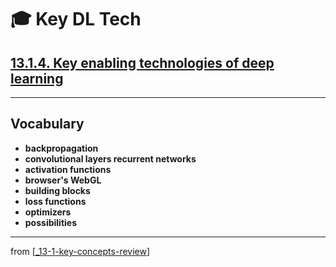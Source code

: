 # 🎓 Key DL Tech

## [**13.1.4.** Key enabling technologies of deep learning](https://livebook.manning.com/book/deep-learning-with-javascript/chapter-13/25)

---

## **Vocabulary**

- **backpropagation**
- **convolutional layers recurrent networks**
- **activation functions**
- **browser's WebGL**
- **building blocks**
- **loss functions**
- **optimizers**
- **possibilities**

---

from [[_13-1-key-concepts-review]]

[//begin]: # "Autogenerated link references for markdown compatibility"
[_13-1-key-concepts-review]: _13-1-key-concepts-review.md "🎓 Key Concepts"
[//end]: # "Autogenerated link references"
